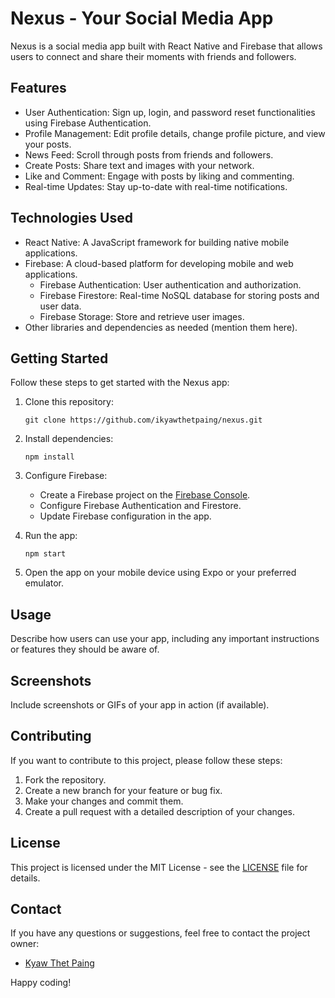 # Nexus - Your Social Media App

Nexus is a social media app built with React Native and Firebase that allows users to connect and share their moments with friends and followers.

## Features

- User Authentication: Sign up, login, and password reset functionalities using Firebase Authentication.
- Profile Management: Edit profile details, change profile picture, and view your posts.
- News Feed: Scroll through posts from friends and followers.
- Create Posts: Share text and images with your network.
- Like and Comment: Engage with posts by liking and commenting.
- Real-time Updates: Stay up-to-date with real-time notifications.

## Technologies Used

- React Native: A JavaScript framework for building native mobile applications.
- Firebase: A cloud-based platform for developing mobile and web applications.
  - Firebase Authentication: User authentication and authorization.
  - Firebase Firestore: Real-time NoSQL database for storing posts and user data.
  - Firebase Storage: Store and retrieve user images.
- Other libraries and dependencies as needed (mention them here).

## Getting Started

Follow these steps to get started with the Nexus app:

1. Clone this repository:

   ```
   git clone https://github.com/ikyawthetpaing/nexus.git
   ```

2. Install dependencies:

   ```
   npm install
   ```

3. Configure Firebase:

   - Create a Firebase project on the [Firebase Console](https://console.firebase.google.com/).
   - Configure Firebase Authentication and Firestore.
   - Update Firebase configuration in the app.

4. Run the app:

   ```
   npm start
   ```

5. Open the app on your mobile device using Expo or your preferred emulator.

## Usage

Describe how users can use your app, including any important instructions or features they should be aware of.

## Screenshots

Include screenshots or GIFs of your app in action (if available).

## Contributing

If you want to contribute to this project, please follow these steps:

1. Fork the repository.
2. Create a new branch for your feature or bug fix.
3. Make your changes and commit them.
4. Create a pull request with a detailed description of your changes.

## License

This project is licensed under the MIT License - see the [LICENSE](LICENSE) file for details.

## Contact

If you have any questions or suggestions, feel free to contact the project owner:

- [Kyaw Thet Paing](mailto:ikyawthetpaing@outlook.com)

Happy coding!
